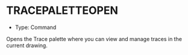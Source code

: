 # TRACEPALETTEOPEN

- Type: Command

Opens the Trace palette where you can view and manage traces in the current drawing.
